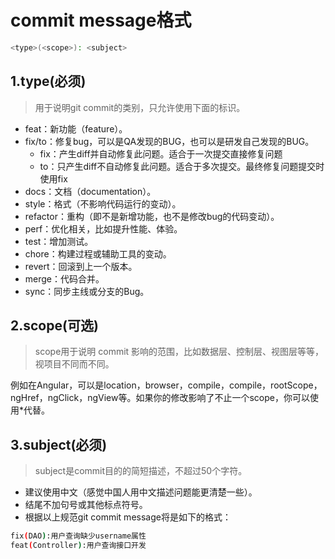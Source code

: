 # commit message格式

```bash
<type>(<scope>): <subject>
```

## 1.type(必须)

> 用于说明git commit的类别，只允许使用下面的标识。

- feat：新功能（feature）。
- fix/to：修复bug，可以是QA发现的BUG，也可以是研发自己发现的BUG。
  - fix：产生diff并自动修复此问题。适合于一次提交直接修复问题
  - to：只产生diff不自动修复此问题。适合于多次提交。最终修复问题提交时使用fix
- docs：文档（documentation）。
- style：格式（不影响代码运行的变动）。
- refactor：重构（即不是新增功能，也不是修改bug的代码变动）。
- perf：优化相关，比如提升性能、体验。
- test：增加测试。
- chore：构建过程或辅助工具的变动。
- revert：回滚到上一个版本。
- merge：代码合并。
- sync：同步主线或分支的Bug。

## 2.scope(可选)

> scope用于说明 commit 影响的范围，比如数据层、控制层、视图层等等，视项目不同而不同。

例如在Angular，可以是location，browser，compile，compile，rootScope， ngHref，ngClick，ngView等。如果你的修改影响了不止一个scope，你可以使用*代替。

## 3.subject(必须)

> subject是commit目的的简短描述，不超过50个字符。

- 建议使用中文（感觉中国人用中文描述问题能更清楚一些）。
- 结尾不加句号或其他标点符号。
- 根据以上规范git commit message将是如下的格式：
```bash
fix(DAO):用户查询缺少username属性 
feat(Controller):用户查询接口开发
```

